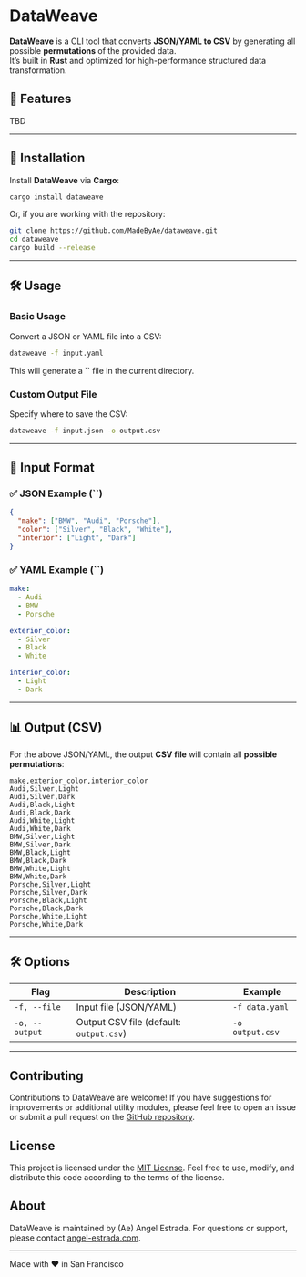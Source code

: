 # DataWeave

**DataWeave** is a CLI tool that converts **JSON/YAML to CSV** by generating all possible **permutations** of the provided data.\
It’s built in **Rust** and optimized for high-performance structured data transformation.

## 🚀 Features

TBD

---

## 📛 Installation

Install **DataWeave** via **Cargo**:

```sh
cargo install dataweave
```

Or, if you are working with the repository:

```sh
git clone https://github.com/MadeByAe/dataweave.git
cd dataweave
cargo build --release
```

---

## 🛠️ Usage

### **Basic Usage**

Convert a JSON or YAML file into a CSV:

```sh
dataweave -f input.yaml
```

This will generate a `` file in the current directory.

### **Custom Output File**

Specify where to save the CSV:

```sh
dataweave -f input.json -o output.csv
```

---

## 📜 Input Format

### ✅ **JSON Example (**``**)**

```json
{
  "make": ["BMW", "Audi", "Porsche"],
  "color": ["Silver", "Black", "White"],
  "interior": ["Light", "Dark"]
}

```

### ✅ **YAML Example (**``**)**

```yaml
make:
  - Audi
  - BMW
  - Porsche

exterior_color:
  - Silver
  - Black
  - White

interior_color:
  - Light
  - Dark
```

---

## 📊 Output (CSV)

For the above JSON/YAML, the output **CSV file** will contain all **possible permutations**:

```csv
make,exterior_color,interior_color
Audi,Silver,Light
Audi,Silver,Dark
Audi,Black,Light
Audi,Black,Dark
Audi,White,Light
Audi,White,Dark
BMW,Silver,Light
BMW,Silver,Dark
BMW,Black,Light
BMW,Black,Dark
BMW,White,Light
BMW,White,Dark
Porsche,Silver,Light
Porsche,Silver,Dark
Porsche,Black,Light
Porsche,Black,Dark
Porsche,White,Light
Porsche,White,Dark
```

---

## 🛠️ Options

| Flag           | Description                                       | Example         |
| -------------- | ------------------------------------------------- | --------------- |
| `-f, --file`   | Input file (JSON/YAML)                            | `-f data.yaml`  |
| `-o, --output` | Output CSV file (default: `output.csv`) | `-o output.csv` |

---

## Contributing
Contributions to DataWeave are welcome! If you have suggestions for improvements or additional utility modules, please feel free to open an issue or submit a pull request on the [GitHub repository](https://github.com/MadeByAe/DataWeave).

## License
This project is licensed under the [MIT License](LICENSE.md). Feel free to use, modify, and distribute this code according to the terms of the license.

## About
DataWeave is maintained by (Ae) Angel Estrada. For questions or support, please contact [angel-estrada.com](https://www.angel-estrada.com).

---

Made with ❤️ in San Francisco
